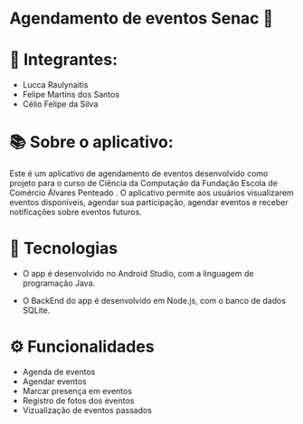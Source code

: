 # Agendamento de eventos Senac 📅


# 👨 Integrantes:

- Lucca Raulynaitis
- Felipe Martins dos Santos
- Célio Felipe da Silva

# 📚 Sobre o aplicativo:

Este é um aplicativo de agendamento de eventos desenvolvido como projeto para o curso de Ciência da Computação da Fundação Escola de Comércio Álvares Penteado . O aplicativo permite aos usuários visualizarem eventos disponíveis, agendar sua participação, agendar eventos e receber notificações sobre eventos futuros.



# 🚀 Tecnologias

- O app é desenvolvido no Android Studio, com a linguagem de programação Java.

- O BackEnd do app é desenvolvido em Node.js, com o banco de dados SQLite.


# ⚙️ Funcionalidades

- Agenda de eventos
- Agendar eventos
- Marcar presença em eventos
- Registro de fotos dos eventos
- Vizualização de eventos passados
  




